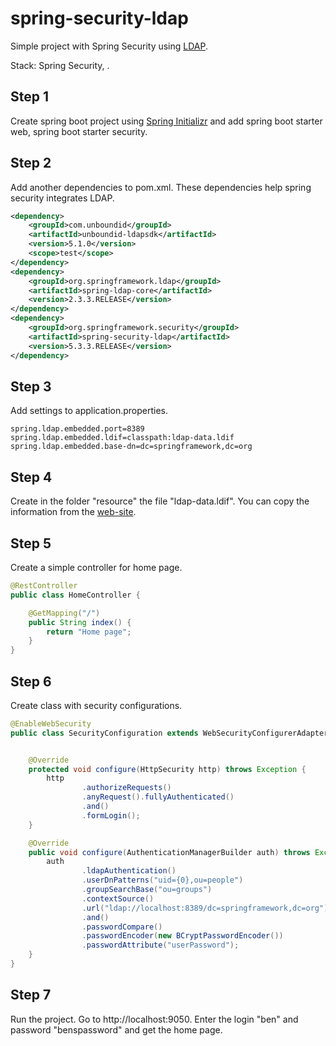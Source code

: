 # spring-security-ldap

Simple project with Spring Security using [LDAP](https://en.wikipedia.org/wiki/Lightweight_Directory_Access_Protocol).

Stack: Spring Security, .


## Step 1
Create spring boot project using [Spring Initializr](https://start.spring.io/) and add 
spring boot starter web, spring boot starter security.

## Step 2
Add another dependencies to pom.xml. These dependencies help spring security integrates LDAP.
```xml
<dependency>
    <groupId>com.unboundid</groupId>
    <artifactId>unboundid-ldapsdk</artifactId>
    <version>5.1.0</version>
    <scope>test</scope>
</dependency>
<dependency>
    <groupId>org.springframework.ldap</groupId>
    <artifactId>spring-ldap-core</artifactId>
    <version>2.3.3.RELEASE</version>
</dependency>
<dependency>
    <groupId>org.springframework.security</groupId>
    <artifactId>spring-security-ldap</artifactId>
    <version>5.3.3.RELEASE</version>
</dependency>
```

## Step 3
Add settings to application.properties.
```properties
spring.ldap.embedded.port=8389
spring.ldap.embedded.ldif=classpath:ldap-data.ldif
spring.ldap.embedded.base-dn=dc=springframework,dc=org
```

## Step 4
Create in the folder "resource" the file "ldap-data.ldif". You can copy the information from the [web-site](https://spring.io/guides/gs/authenticating-ldap/).

## Step 5 
Create a simple controller for home page.
```java
@RestController
public class HomeController {

    @GetMapping("/")
    public String index() {
        return "Home page";
    }
}
```

## Step 6
Create class with security configurations.
```java
@EnableWebSecurity
public class SecurityConfiguration extends WebSecurityConfigurerAdapter {


    @Override
    protected void configure(HttpSecurity http) throws Exception {
        http
                .authorizeRequests()
                .anyRequest().fullyAuthenticated()
                .and()
                .formLogin();
    }

    @Override
    public void configure(AuthenticationManagerBuilder auth) throws Exception {
        auth
                .ldapAuthentication()
                .userDnPatterns("uid={0},ou=people")
                .groupSearchBase("ou=groups")
                .contextSource()
                .url("ldap://localhost:8389/dc=springframework,dc=org")
                .and()
                .passwordCompare()
                .passwordEncoder(new BCryptPasswordEncoder())
                .passwordAttribute("userPassword");
    }
}
```

## Step 7
Run the project. Go to http://localhost:9050.
Enter the login "ben" and password "benspassword" and get the home page.
 